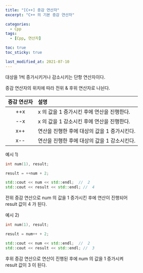```yaml
---
title: "[C++] 증감 연산자"
excerpt: "C++ 의 기본 증감 연산자"

categories:
  - Cpp
tags:
  - [Cpp, 연산자]

toc: true
toc_sticky: true

last_modified_at: 2021-07-10
---
```


대상을 1씩 증가시키거나 감소시키는 단항 연산자이다.

증감 연산자의 위치에 따라 전위 & 후위 연산자로 나뉜다.

|증감 연산자|설명|
|:--:|:--|
|++x| x 의 값을 1 증가시킨 후에 연산을 진행한다.|
|--x| x 의 값을 1 감소시킨 후에 연산을 진행한다.|
|x++| 연산을 진행한 후에 대상의 값을 1 증가시킨다.|
|x--| 연산을 진행한 후에 대상의 값을 1 감소시킨다.|

예시 1)

```cpp
int num(1), result;

result = ++num + 2;

std::cout << num << std::endl;  //  2
std::cout << result << std::endl; //  4
```

전위 증감 연산으로 num 의 값을 1 증가시킨 후에 연산이 진행되어   
result 값이 4 가 된다.

예시 2)

```cpp
int num(1), result;

result = num++ + 2;

std::cout << num << std::endl;  //  2
std::cout << result << std::endl; //  3
```

후위 증감 연산으로 연산이 진행된 후에 num 의 값을 1 증가시켜   
result 값이 3 이 된다.